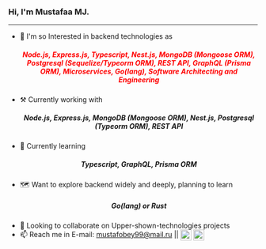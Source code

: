 ### Hi, I'm Mustafaa MJ.
<hr />

- 👀 I'm so Interested in backend technologies as <h5 align="center" style="color: red">Node.js, Express.js, Typescript, Nest.js, MongoDB (Mongoose ORM), Postgresql (Sequelize/Typeorm ORM), REST API, GraphQL (Prisma ORM), Microservices, Go(lang), Software Architecting and Engineering</h5> 
- ⚒  Currently working with <h5 align="center">Node.js, Express.js, MongoDB (Mongoose ORM), Nest.js, Postgresql (Typeorm ORM), REST API</h5> 
- 🌱 Currently learning <h5 align="center">Typescript, GraphQL, Prisma ORM</h5>
- 🗺 Want to explore backend widely and deeply, planning to learn <h5 align="center">Go(lang) or Rust</h5> 
- 💞️ Looking to collaborate on Upper-shown-technologies projects
- 📫 Reach me in  E-mail: mustafobey99@mail.ru || [<img align="center" width="22px" src="https://camo.githubusercontent.com/c80f9763ed06d4ab9fbcc1a74b8b74cd95e4c7f82d3f1f70233994f236a0faeb/68747470733a2f2f63646e2e6a7364656c6976722e6e65742f6e706d2f73696d706c652d69636f6e734076332f69636f6e732f696e7374616772616d2e737667" />](https://www.instagram.com/sty_z17/) [<img align="center" width="22px" src="https://cdn-icons.flaticon.com/png/128/3670/premium/3670044.png?token=exp=1634650631~hmac=620d5586accb0a04e1c5a9569cd915d6">](https://t.me/Ok_Google99)
